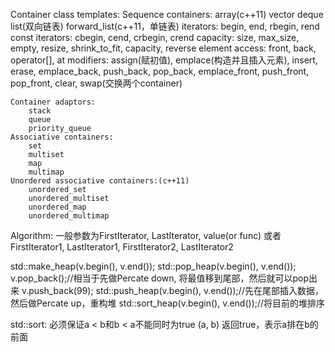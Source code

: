 Container class templates:
    Sequence containers:
        array(c++11)
        vector
        deque
        list(双向链表)
        forward_list(c++11，单链表)
    iterators: begin, end, rbegin, rend
    const iterators: cbegin, cend, crbegin, crend
    capacity: size, max_size, empty, resize, shrink_to_fit, capacity, reverse
    element access: front, back, operator[], at
    modifiers: assign(赋初值), emplace(构造并且插入元素), insert, erase, emplace_back, push_back, pop_back, emplace_front, push_front, pop_front, clear, swap(交换两个container)

    Container adaptors:
        stack
        queue
        priority_queue
    Associative containers:
        set
        multiset
        map
        multimap
    Unordered associative containers:(c++11)
        unordered_set
        unordered_multiset
        unordered_map
        unordered_multimap


Algorithm:
  一般参数为FirstIterator, LastIterator, value(or func)
  或者FirstIterator1, LastIterator1, FirstIterator2, LastIterator2

  std::make_heap(v.begin(), v.end());
  std::pop_heap(v.begin(), v.end()); v.pop_back();//相当于先做Percate down, 将最值移到尾部，然后就可以pop出来
  v.push_back(99); std::push_heap(v.begin(), v.end());//先在尾部插入数据，然后做Percate up，重构堆
  std::sort_heap(v.begin(), v.end());//将目前的堆排序

std::sort:
  必须保证a < b和b < a不能同时为true
  (a, b) 返回true，表示a排在b的前面
